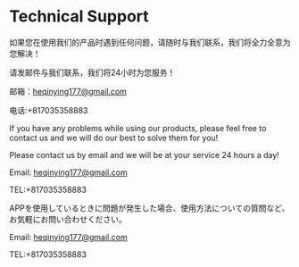 # Technical Support

如果您在使用我们的产品时遇到任何问题，请随时与我们联系，我们将全力全意为您解决！

请发邮件与我们联系，我们将24小时为您服务！

邮箱：heqinying177@gmail.com

电话:+817035358883

If you have any problems while using our products, please feel free to contact us and we will do our best to solve them for you!

Please contact us by email and we will be at your service 24 hours a day!

Email: heqinying177@gmail.com

TEL:+817035358883

APPを使用しているときに問題が発生した場合、使用方法についての質問など、お気軽にお問い合わせください。

Email: heqinying177@gmail.com

TEL:+817035358883
